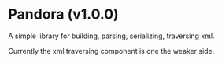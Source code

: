 # Pandora (v1.0.0)

A simple library for building, parsing, serializing, traversing xml.

Currently the xml traversing component is one the weaker side.
